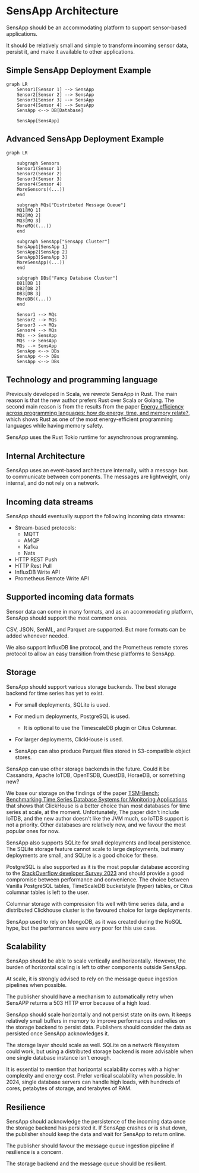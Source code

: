 # SensApp Architecture

SensApp should be an accommodating platform to support sensor-based applications.

It should be relatively small and simple to transform incoming sensor data, persist it, and make it available to other applications.

## Simple SensApp Deployment Example
```mermaid
graph LR
    Sensor1[Sensor 1] --> SensApp
    Sensor2[Sensor 2] --> SensApp
    Sensor3[Sensor 3] --> SensApp
    Sensor4[Sensor 4] --> SensApp
    SensApp <--> DB[Database]

    SensApp[SensApp]
```

## Advanced SensApp Deployment Example
```mermaid
graph LR

    subgraph Sensors
    Sensor1(Sensor 1)
    Sensor2(Sensor 2)
    Sensor3(Sensor 3)
    Sensor4(Sensor 4)
    MoreSensors((...))
    end

    subgraph MQs["Distributed Message Queue"]
    MQ1[MQ 1]
    MQ2[MQ 2]
    MQ3[MQ 3]
    MoreMQ((...))
    end

    subgraph SensApp["SensApp Cluster"]
    SensApp1[SensApp 1]
    SensApp2[SensApp 2]
    SensApp3[SensApp 3]
    MoreSensApp((...))
    end

    subgraph DBs["Fancy Database Cluster"]
    DB1[DB 1]
    DB2[DB 2]
    DB3[DB 3]
    MoreDB((...))
    end

    Sensor1 --> MQs
    Sensor2 --> MQs
    Sensor3 --> MQs
    Sensor4 --> MQs
    MQs --> SensApp
    MQs --> SensApp
    MQs --> SensApp
    SensApp <--> DBs
    SensApp <--> DBs
    SensApp <--> DBs
```

## Technology and programming language

Previously developed in Scala, we rewrote SensApp in Rust. The main reason is that the new author prefers Rust over Scala or Golang. The second main reason is from the results from the paper [Energy efficiency across programming languages: how do energy, time, and memory relate?](https://dl.acm.org/doi/10.1145/3136014.3136031), which shows Rust as one of the most energy-efficient programming languages while having memory safety.

SensApp uses the Rust Tokio runtime for asynchronous programming.

## Internal Architecture

SensApp uses an event-based architecture internally, with a message bus to communicate between components. The messages are lightweight, only internal, and do not rely on a network.

## Incoming data streams

SensApp should eventually support the following incoming data streams:

 - Stream-based protocols:
   - MQTT
   - AMQP
   - Kafka
   - Nats
 - HTTP REST Push
 - HTTP Rest Pull
 - InfluxDB Write API
 - Prometheus Remote Write API

## Supported incoming data formats

Sensor data can come in many formats, and as an accommodating platform, SensApp should support the most common ones.

CSV, JSON, SenML, and Parquet are supported. But more formats can be added whenever needed.

We also support InfluxDB line protocol, and the Prometheus remote stores protocol to allow an easy transition from these platforms to SensApp.

## Storage

SensApp should support various storage backends. The best storage backend for time series has yet to exist.

 * For small deployments, SQLite is used.
 * For medium deployments, PostgreSQL is used.
   * It is optional to use the TimescaleDB plugin or Citus Columnar.
 * For larger deployments, ClickHouse is used.

 * SensApp can also produce Parquet files stored in S3-compatible object stores.

SensApp can use other storage backends in the future. Could it be Cassandra, Apache IoTDB, OpenTSDB, QuestDB, HoraeDB, or something new?

We base our storage on the findings of the paper [TSM-Bench: Benchmarking Time Series Database Systems for Monitoring Applications](https://dl.acm.org/doi/abs/10.14778/3611479.3611532) that shows that ClickHouse is a better choice than most databases for time series at scale, at the moment. Unfortunately, The paper didn't include IoTDB, and the new author doesn't like the JVM much, so IoTDB support is not a priority. Other databases are relatively new, and we favour the most popular ones for now.

SensApp also supports SQLite for small deployments and local persistence. The SQLite storage feature cannot scale to large deployments, but many deployments are small, and SQLite is a good choice for these.

PostgreSQL is also supported as it is the most popular database according to the [StackOverflow developer Survey 2023](https://survey.stackoverflow.co/2023/) and should provide a good compromise between performance and convenience. The choice between Vanilla PostgreSQL tables, TimeScaleDB bucketstyle (hyper) tables, or Citus columnar tables is left to the user.

Columnar storage with compression fits well with time series data, and a distributed Clickhouse cluster is the favoured choice for large deployments.

SensApp used to rely on MongoDB, as it was created during the NoSQL hype, but the performances were very poor for this use case.

## Scalability

SensApp should be able to scale vertically and horizontally. However, the burden of horizontal scaling is left to other components outside SensApp.

At scale, it is strongly advised to rely on the message queue ingestion pipelines when possible.

The publisher should have a mechanism to automatically retry when SensAPP returns a 503 HTTP error because of a high load.

SensApp should scale horizontally and not persist state on its own. It keeps relatively small buffers in memory to improve performances and relies on the storage backend to persist data. Publishers should consider the data as persisted once SensApp acknowledges it.

The storage layer should scale as well. SQLite on a network filesystem could work, but using a distributed storage backend is more advisable when one single database instance isn't enough.

It is essential to mention that horizontal scalability comes with a higher complexity and energy cost. Prefer vertical scalability when possible. In 2024, single database servers can handle high loads, with hundreds of cores, petabytes of storage, and terabytes of RAM.

## Resilience

SensApp should acknowledge the persistence of the incoming data once the storage backend has persisted it. If SensApp crashes or is shut down, the publisher should keep the data and wait for SensApp to return online.

The publisher should favour the message queue ingestion pipeline if resilience is a concern.

The storage backend and the message queue should be resilient.
